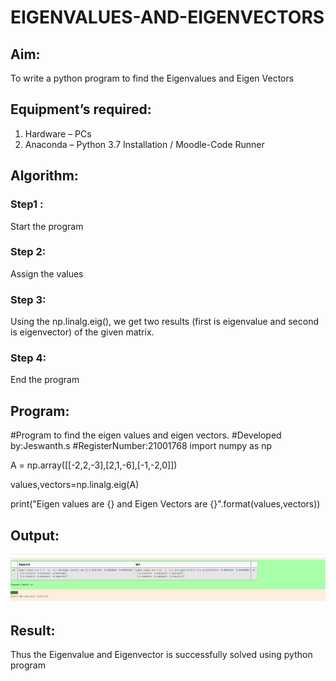 # EIGENVALUES-AND-EIGENVECTORS
## Aim:
To write a python program to find the Eigenvalues and Eigen Vectors
## Equipment’s required:
1. 	Hardware – PCs
2. 	Anaconda – Python 3.7 Installation / Moodle-Code Runner
## Algorithm:
### Step1 :
Start the program 
### Step 2: 
Assign the values
### Step 3: 
Using the np.linalg.eig(),  we get two results (first is eigenvalue and second is eigenvector) of the given matrix.
### Step 4: 
End the program
## Program:
#Program to find the eigen values and eigen vectors.
#Developed by:Jeswanth.s
#RegisterNumber:21001768
import numpy as np

A = np.array([[-2,2,-3],[2,1,-6],[-1,-2,0]])

values,vectors=np.linalg.eig(A)

print("Eigen values are {} and Eigen Vectors are {}".format(values,vectors))
## Output:
![output](https://github.com/jithendra2004/EIGENVALUES-AND-EIGENVECTORS/blob/main/final.png?raw=true)

## Result:

Thus the Eigenvalue and Eigenvector is successfully solved using python program

